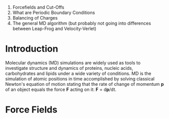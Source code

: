 
1. Forcefields and Cut-Offs
2. What are Periodic Boundary Conditions
3. Balancing of Charges
4. The general MD algorithm (but probably not going into differences between Leap-Frog and Velocity-Verlet)

# Introduction
Molecular dynamics (MD) simulations are widely used as tools to investigate structure and dynamics of proteins, nucleic acids, carbohydrates and lipids  under a wide variety of conditions. MD is the simulation of atomic positions in time accomplished by solving classical Newton's equation of motion stating that the rate of change of momentum **p** of an object equals the force **F** acting on it: **F** = d**p**/dt.

# Force Fields

